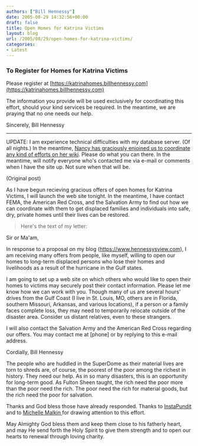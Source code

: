 ```yaml
---
authors: ["Bill Hennessy"]
date: 2005-08-29 14:32:56+00:00
draft: false
title: Open Homes for Katrina Victims
layout: blog
url: /2005/08/29/open-homes-for-katrina-victims/
categories:
- Latest
---
```


### To Register for Homes for Katrina Victims


Please register at [https://katrinahomes.billhennessy.com](https://katrinahomes.billhennessy.com)

The information you provide will be used exclusively for coordinating this effort, should your kind services be required.  In the meantime, we are praying that no one needs our help.

Sincerely,
Bill Hennessy


* * *


UPDATE:   I am experience technical difficulties with my database server.  (Of all nights.)  In the meantime, [Nancy has graciously enjoined us to coordinate any kind of efforts on her wiki](https://katrinahelp.info/wiki/index.php/Main_Page).   Please do what you can there.  In the meantime, will notify everyone who's contacted me via e-mail or comments when I have the site up.  Not sure when that will be.

(Original post)

As I have begun recieving gracious offers of open homes for Katrina Victims, I will launch the web site tonight.  In the meantime, I have contact FEMA, the American Red Cross, and the Salvation Army to find out how we can coordinate with them to get displaced families and individuals into safe, dry, private homes until their lives can be restored.



> Here's the text of my letter:

Sir or Ma'am,

In response to a proposal on my blog (https://www.hennessysview.com), I am receiving many offers from people, like myself, willing to open our homes to long-term displaced persons who lose their homes and livelihoods as a result of the hurricane in the Gulf states.

I am going to set up a web site on which others who would like to open their homes to victims may securely post their contact information.  Please let me know how we can work with you.  Though many of us are several hours' drives from the Gulf Coast (I live in St. Louis, MO, others are in Florida, southern Missouri, Arkansas, and various locations), if a person or a family faces complete loss, they may need to temporarily relocate outside of the disaster area.  Consider us distant relatives, even to these strangers.

I will also contact the Salvation Army and the American Red Cross regarding our offers.  You may contact me at [phone] or by replying to this e-mail address.

Cordially,
Bill Hennessy



The people who are huddled in the SuperDome as their material lives are torn to shreds are, of course, the poorest of the poor among the richest in history.  They need our help.  As in so many disasters, this is an opportunity for long-term good.  As Fulton Sheen taught, the rich need the poor more than the poor need the rich.  The poor need the rich for material goods, but the rich need the poor for salvation.

Thanks and God bless those have already responded.  Thanks to [InstaPundit ](https://www.instapundit.com)  and to [Michelle Malkin ](https://michellemalkin.com/archives/003423.htm)for drawing attention to this effort.

May Almighty God bless them and keep them close to his fatherly heart, and may He send forth the Holy Spirit to give them strength and to open our hearts to renewal through loving charity.



